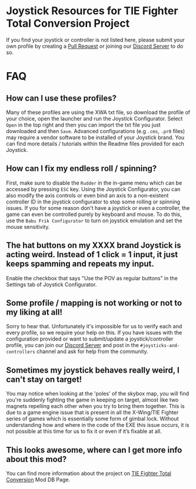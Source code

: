 # Joystick Resources for TIE Fighter Total Conversion Project

If you find your joystick or controller is not listed here, please submit your own profile by creating a [Pull Request](https://docs.github.com/en/github/collaborating-with-pull-requests/proposing-changes-to-your-work-with-pull-requests/creating-a-pull-request) or joining our [Discord Server](https://discord.gg/GFVjySqEfm) to do so.


# FAQ

## How can I use these profiles?

Many of these profiles are using the XWA txt file, so download the profile of your choice, open the launcher and run the Joystick Configurator. Select `Open` in the top right and then you can import the txt file you just downloaded and then `Save`. Advanced configurations (e.g `.cms`, `.pr0` files) may require a vendor software to be installed of your Joystick brand. You can find more details / tutorials within the Readme files provided for each Joystick.  

## How can I fix my endless roll / spinning?
First, make sure to disable the `Rudder` in the in-game menu which can be accessed by pressing `ESC` key. Using the Joystick Configurator, you can also modify the axis controls or even bind an axis to a non-existent controller ID in the joystick configurator to stop some rolling or spinning issues. If you for some reason don't have a joystick or even a controller, the game can even be controlled purely by keyboard and mouse. To do this, use the `Babu Frik Configurator` to turn on joystick emulation and set the mouse sensitivity.

## The hat buttons on my XXXX brand Joystick is acting weird. Instead of 1 click = 1 input, it just keeps spamming and repeats my input.

Enable the checkbox that says "Use the POV as regular buttons” in the Settings tab of Joystick Configurator. 

## Some profile / mapping is not working or not to my liking at all!

Sorry to hear that. Unfortunately it's impossible for us to verify each and every profile, so we require your help on this. If you have issues with the configuration provided or want to submit/update a joystick/controller profile, you can join our [Discord Server](https://discord.gg/GFVjySqEfm) and post in the `#joysticks-and-controllers` channel and ask for help from the community.

## Sometimes my joystick behaves really weird, I can't stay on target!

You may notice when looking at the 'poles' of the skybox map, you will find you're suddenly fighting the game in keeping on target, almost like two magnets repelling each other when you try to bring them together. This is due to a game engine issue that is present in all the X-Wing/TIE Fighter series of games which is essentially some form of gimbal lock. Without understanding how and where in the code of the EXE this issue occurs, it is not possible at this time for us to fix it or even if it’s fixable at all.

## This looks awesome, where can I get more info about this mod?

You can find more information about the project on [TIE Fighter Total Conversion](https://www.moddb.com/mods/tie-fighter-total-conversion-tftc) Mod DB Page.
